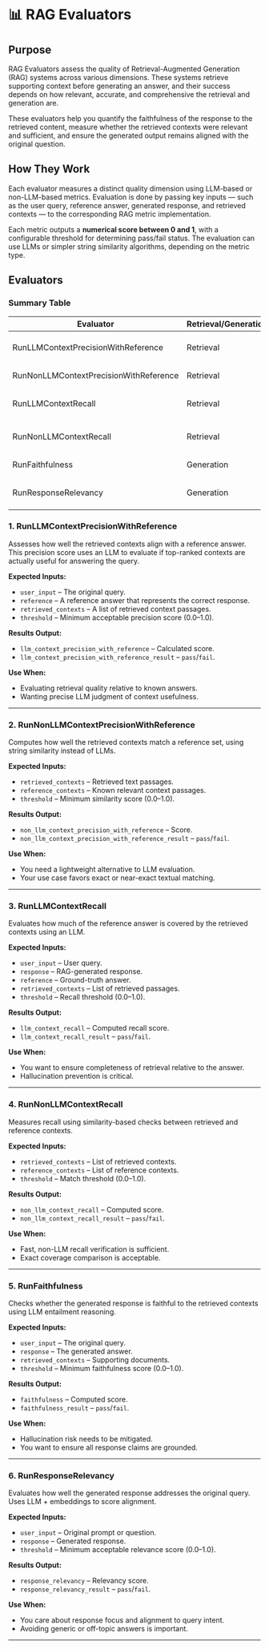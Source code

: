 # 📊 RAG Evaluators

## Purpose
RAG Evaluators assess the quality of Retrieval-Augmented Generation (RAG) systems across various dimensions. These systems retrieve supporting context before generating an answer, and their success depends on how relevant, accurate, and comprehensive the retrieval and generation are.

These evaluators help you quantify the faithfulness of the response to the retrieved content, measure whether the retrieved contexts were relevant and sufficient, and ensure the generated output remains aligned with the original question.

## How They Work
Each evaluator measures a distinct quality dimension using LLM-based or non-LLM-based metrics. Evaluation is done by passing key inputs — such as the user query, reference answer, generated response, and retrieved contexts — to the corresponding RAG metric implementation.

Each metric outputs a **numerical score between 0 and 1**, with a configurable threshold for determining pass/fail status. The evaluation can use LLMs or simpler string similarity algorithms, depending on the metric type.

## Evaluators

### Summary Table

| Evaluator                                | Retrieval/Generation | Method         | Granularity | Measures                     |
|------------------------------------------|-----------------------|----------------|-------------|------------------------------|
| RunLLMContextPrecisionWithReference      | Retrieval             | LLM            | High        | Context match to reference   |
| RunNonLLMContextPrecisionWithReference   | Retrieval             | String Sim.    | Low         | Context text overlap         |
| RunLLMContextRecall                      | Retrieval             | LLM            | High        | Recall vs. answer coverage   |
| RunNonLLMContextRecall                   | Retrieval             | String Sim.    | High        | Reference context coverage   |
| RunFaithfulness                          | Generation            | LLM            | High        | Truthfulness to context      |
| RunResponseRelevancy                     | Generation            | LLM + Embed    | High        | Focus and alignment to query |


### 1. RunLLMContextPrecisionWithReference

Assesses how well the retrieved contexts align with a reference answer. This precision score uses an LLM to evaluate if top-ranked contexts are actually useful for answering the query.

**Expected Inputs:**
- `user_input` – The original query.
- `reference` – A reference answer that represents the correct response.
- `retrieved_contexts` – A list of retrieved context passages.
- `threshold` – Minimum acceptable precision score (0.0–1.0).

**Results Output:**
- `llm_context_precision_with_reference` – Calculated score.
- `llm_context_precision_with_reference_result` – `pass`/`fail`.

**Use When:**
- Evaluating retrieval quality relative to known answers.
- Wanting precise LLM judgment of context usefulness.

---

### 2. RunNonLLMContextPrecisionWithReference

Computes how well the retrieved contexts match a reference set, using string similarity instead of LLMs.

**Expected Inputs:**
- `retrieved_contexts` – Retrieved text passages.
- `reference_contexts` – Known relevant context passages.
- `threshold` – Minimum similarity score (0.0–1.0).

**Results Output:**
- `non_llm_context_precision_with_reference` – Score.
- `non_llm_context_precision_with_reference_result` – `pass`/`fail`.

**Use When:**
- You need a lightweight alternative to LLM evaluation.
- Your use case favors exact or near-exact textual matching.

---

### 3. RunLLMContextRecall

Evaluates how much of the reference answer is covered by the retrieved contexts using an LLM.

**Expected Inputs:**
- `user_input` – User query.
- `response` – RAG-generated response.
- `reference` – Ground-truth answer.
- `retrieved_contexts` – List of retrieved passages.
- `threshold` – Recall threshold (0.0–1.0).

**Results Output:**
- `llm_context_recall` – Computed recall score.
- `llm_context_recall_result` – `pass`/`fail`.

**Use When:**
- You want to ensure completeness of retrieval relative to the answer.
- Hallucination prevention is critical.

---

### 4. RunNonLLMContextRecall

Measures recall using similarity-based checks between retrieved and reference contexts.

**Expected Inputs:**
- `retrieved_contexts` – List of retrieved contexts.
- `reference_contexts` – List of reference contexts.
- `threshold` – Match threshold (0.0–1.0).

**Results Output:**
- `non_llm_context_recall` – Computed score.
- `non_llm_context_recall_result` – `pass`/`fail`.

**Use When:**
- Fast, non-LLM recall verification is sufficient.
- Exact coverage comparison is acceptable.

---

### 5. RunFaithfulness

Checks whether the generated response is faithful to the retrieved contexts using LLM entailment reasoning.

**Expected Inputs:**
- `user_input` – The original query.
- `response` – The generated answer.
- `retrieved_contexts` – Supporting documents.
- `threshold` – Minimum faithfulness score (0.0–1.0).

**Results Output:**
- `faithfulness` – Computed score.
- `faithfulness_result` – `pass`/`fail`.

**Use When:**
- Hallucination risk needs to be mitigated.
- You want to ensure all response claims are grounded.

---

### 6. RunResponseRelevancy

Evaluates how well the generated response addresses the original query. Uses LLM + embeddings to score alignment.

**Expected Inputs:**
- `user_input` – Original prompt or question.
- `response` – Generated response.
- `threshold` – Minimum acceptable relevance score (0.0–1.0).

**Results Output:**
- `response_relevancy` – Relevancy score.
- `response_relevancy_result` – `pass`/`fail`.

**Use When:**
- You care about response focus and alignment to query intent.
- Avoiding generic or off-topic answers is important.

---

